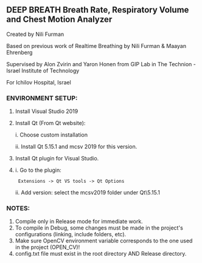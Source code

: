 
## DEEP BREATH Breath Rate, Respiratory Volume and Chest Motion Analyzer

Created by Nili Furman

Based on previous work of Realtime Breathing by Nili Furman & Maayan Ehrenberg

Supervised by Alon Zvirin and Yaron Honen from GIP Lab in The Technion - Israel Institute of Technology

For Ichilov Hospital, Israel


### ENVIRONMENT SETUP:

1. Install Visual Studio 2019
2. Install Qt (From Qt website):

	i. Choose custom installation
	
	ii. Install Qt 5.15.1 and mcsv 2019 for this version.
	
3. Install Qt plugin for Visual Studio.
4. i. Go to the plugin:

        Extensions -> Qt VS tools -> Qt Options
    
    ii. Add version: select the mcsv2019 folder under Qt\5.15.1

### NOTES:

1. Compile only in Release mode for immediate work.
2. To compile in Debug, some changes must be made in the project's configurations (linking, include folders, etc).
3. Make sure OpenCV environment variable corresponds to the one used in the project (OPEN_CV)!
4. config.txt file must exist in the root directory AND Release directory.
